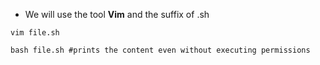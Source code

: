- We will use the tool **Vim** and the suffix of .sh

````
vim file.sh

bash file.sh #prints the content even without executing permissions
````